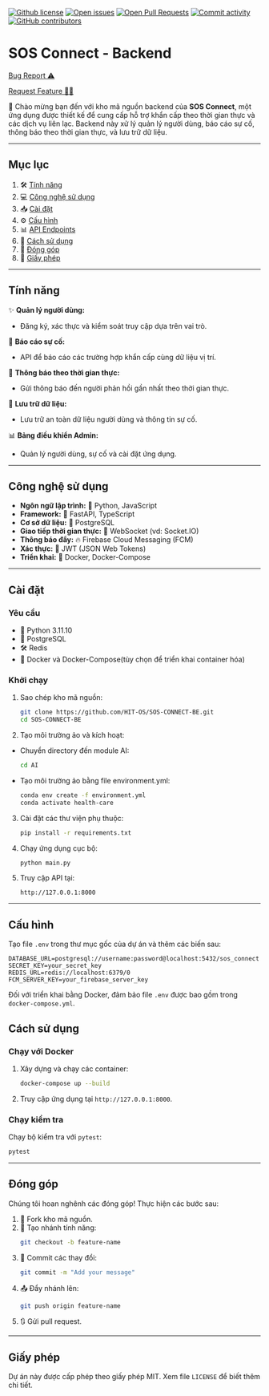 [![Github license](https://img.shields.io/github/license/CTU-LinguTechies/VN-Law-Advisor.svg 'Github license')](https://github.com/HIT-OS/SOS-CONNECT-BE/blob/main/LICENSE)
[![Open issues](https://img.shields.io/github/issues/CTU-LinguTechies/VN-Law-Advisor.svg 'Open issues')](https://github.com/HIT-OS/SOS-CONNECT-BE/issues)
[![Open Pull Requests](https://img.shields.io/github/issues-pr/CTU-LinguTechies/VN-Law-Advisor.svg 'Open Pull Requests')](https://github.com/HIT-OS/SOS-CONNECT-BE/pulls)
[![Commit activity](https://img.shields.io/github/commit-activity/m/CTU-LinguTechies/VN-Law-Advisor.svg 'Commit activity')](https://github.com/HIT-OS/SOS-CONNECT-BE/graphs/commit-activity)
[![GitHub contributors](https://img.shields.io/github/contributors/CTU-LinguTechies/VN-Law-Advisor.svg 'Github contributors')](https://github.com/HIT-OS/SOS-CONNECT-BE/graphs/contributors)
# SOS Connect - Backend

<a href="https://github.com/HIT-OS/SOS-CONNECT-BE/issues/new?assignees=&labels=&projects=&template=bug_report.md&title=">Bug Report ⚠️
</a>

<a href="https://github.com/HIT-OS/SOS-CONNECT-BE/issues/new?assignees=&labels=&projects=&template=feature_request.md&title=">Request Feature 👩‍💻</a>


🎉 Chào mừng bạn đến với kho mã nguồn backend của **SOS Connect**, một ứng dụng được thiết kế để cung cấp hỗ trợ khẩn cấp theo thời gian thực và các dịch vụ liên lạc. Backend này xử lý quản lý người dùng, báo cáo sự cố, thông báo theo thời gian thực, và lưu trữ dữ liệu.

---

## **Mục lục**

1. 🛠️ [Tính năng](#tính-nang)
2. 💻 [Công nghệ sử dụng](#cong-nghe-su-dung)
3. 📥 [Cài đặt](#cai-dat)
4. ⚙️ [Cấu hình](#cau-hinh)
5. 📊 [API Endpoints](#api-endpoints)
6. 🚀 [Cách sử dụng](#cach-su-dung)
7. 🤝 [Đóng góp](#dong-gop)
8. 📜 [Giấy phép](#giay-phep)

---

## **Tính năng**

✨ **Quản lý người dùng:**
  - Đăng ký, xác thực và kiểm soát truy cập dựa trên vai trò.

📍 **Báo cáo sự cố:**
  - API để báo cáo các trường hợp khẩn cấp cùng dữ liệu vị trí.

🔔 **Thông báo theo thời gian thực:**
  - Gửi thông báo đến người phản hồi gần nhất theo thời gian thực.

💾 **Lưu trữ dữ liệu:**
  - Lưu trữ an toàn dữ liệu người dùng và thông tin sự cố.

📊 **Bảng điều khiển Admin:**
  - Quản lý người dùng, sự cố và cài đặt ứng dụng.

---

## **Công nghệ sử dụng**

- **Ngôn ngữ lập trình:** 🐍 Python, JavaScript
- **Framework:** 🚀 FastAPI, TypeScript
- **Cơ sở dữ liệu:** 🐘 PostgreSQL
- **Giao tiếp thời gian thực:** 📡 WebSocket (vd: Socket.IO)
- **Thông báo đẩy:** 🔥 Firebase Cloud Messaging (FCM)
- **Xác thực:** 🔑 JWT (JSON Web Tokens)
- **Triển khai:** 🐳 Docker, Docker-Compose

---

## **Cài đặt**

### Yêu cầu

- 🐍 Python 3.11.10
- 🐘 PostgreSQL
- 🛠️ Redis
- 🐳 Docker và Docker-Compose(tùy chọn để triển khai container hóa)

### Khởi chạy

1. Sao chép kho mã nguồn:
   ```bash
   git clone https://github.com/HIT-OS/SOS-CONNECT-BE.git
   cd SOS-CONNECT-BE
   ```

2. Tạo môi trường ảo và kích hoạt:
- Chuyển directory đến module AI:
    ```bash
    cd AI
    ```
- Tạo môi trường ảo bằng file environment.yml:
    ```bash
    conda env create -f environment.yml
    conda activate health-care
    ```

3. Cài đặt các thư viện phụ thuộc:
   ```bash
   pip install -r requirements.txt
   ```

4. Chạy ứng dụng cục bộ:
   ```bash
   python main.py
   ```

6. Truy cập API tại:
   ```
   http://127.0.0.1:8000
   ```

---

## **Cấu hình**

Tạo file `.env` trong thư mục gốc của dự án và thêm các biến sau:

```env
DATABASE_URL=postgresql://username:password@localhost:5432/sos_connect
SECRET_KEY=your_secret_key
REDIS_URL=redis://localhost:6379/0
FCM_SERVER_KEY=your_firebase_server_key
```

Đối với triển khai bằng Docker, đảm bảo file `.env` được bao gồm trong `docker-compose.yml`.


## **Cách sử dụng**

### Chạy với Docker

1. Xây dựng và chạy các container:
   ```bash
   docker-compose up --build
   ```

2. Truy cập ứng dụng tại `http://127.0.0.1:8000`.

### Chạy kiểm tra

Chạy bộ kiểm tra với `pytest`:
```bash
pytest
```

---

## **Đóng góp**

Chúng tôi hoan nghênh các đóng góp! Thực hiện các bước sau:

1. 🍴 Fork kho mã nguồn.
2. 🌿 Tạo nhánh tính năng:
   ```bash
   git checkout -b feature-name
   ```
3. 💾 Commit các thay đổi:
   ```bash
   git commit -m "Add your message"
   ```
4. 📤 Đẩy nhánh lên:
   ```bash
   git push origin feature-name
   ```
5. 🔃 Gửi pull request.

---

## **Giấy phép**

Dự án này được cấp phép theo giấy phép MIT. Xem file `LICENSE` để biết thêm chi tiết.

